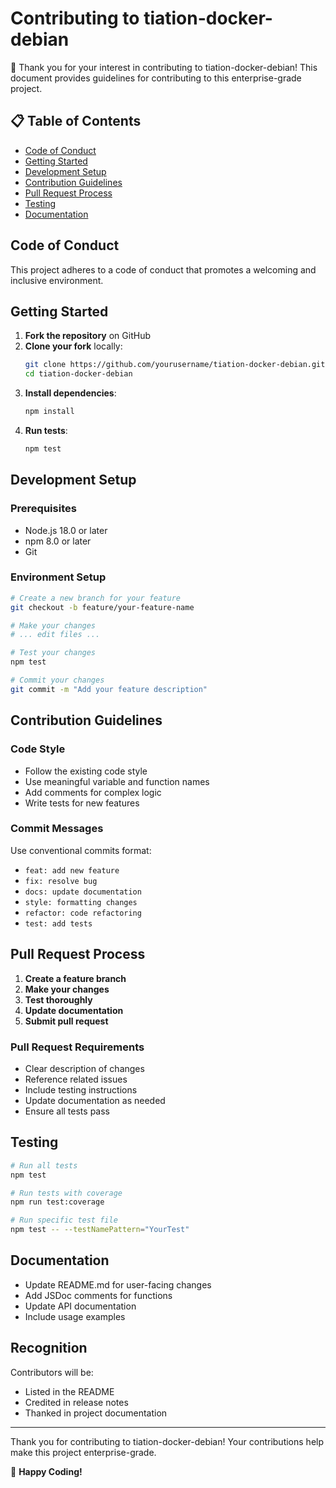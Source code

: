 # Contributing to tiation-docker-debian

🎉 Thank you for your interest in contributing to tiation-docker-debian! This document provides guidelines for contributing to this enterprise-grade project.

## 📋 Table of Contents

- [Code of Conduct](#code-of-conduct)
- [Getting Started](#getting-started)
- [Development Setup](#development-setup)
- [Contribution Guidelines](#contribution-guidelines)
- [Pull Request Process](#pull-request-process)
- [Testing](#testing)
- [Documentation](#documentation)

## Code of Conduct

This project adheres to a code of conduct that promotes a welcoming and inclusive environment.

## Getting Started

1. **Fork the repository** on GitHub
2. **Clone your fork** locally:
   ```bash
   git clone https://github.com/yourusername/tiation-docker-debian.git
   cd tiation-docker-debian
   ```
3. **Install dependencies**:
   ```bash
   npm install
   ```
4. **Run tests**:
   ```bash
   npm test
   ```

## Development Setup

### Prerequisites

- Node.js 18.0 or later
- npm 8.0 or later
- Git

### Environment Setup

```bash
# Create a new branch for your feature
git checkout -b feature/your-feature-name

# Make your changes
# ... edit files ...

# Test your changes
npm test

# Commit your changes
git commit -m "Add your feature description"
```

## Contribution Guidelines

### Code Style

- Follow the existing code style
- Use meaningful variable and function names
- Add comments for complex logic
- Write tests for new features

### Commit Messages

Use conventional commits format:
- `feat: add new feature`
- `fix: resolve bug`
- `docs: update documentation`
- `style: formatting changes`
- `refactor: code refactoring`
- `test: add tests`

## Pull Request Process

1. **Create a feature branch**
2. **Make your changes**
3. **Test thoroughly**
4. **Update documentation**
5. **Submit pull request**

### Pull Request Requirements

- Clear description of changes
- Reference related issues
- Include testing instructions
- Update documentation as needed
- Ensure all tests pass

## Testing

```bash
# Run all tests
npm test

# Run tests with coverage
npm run test:coverage

# Run specific test file
npm test -- --testNamePattern="YourTest"
```

## Documentation

- Update README.md for user-facing changes
- Add JSDoc comments for functions
- Update API documentation
- Include usage examples

## Recognition

Contributors will be:
- Listed in the README
- Credited in release notes
- Thanked in project documentation

---

Thank you for contributing to tiation-docker-debian! Your contributions help make this project enterprise-grade.

🚀 **Happy Coding!**
